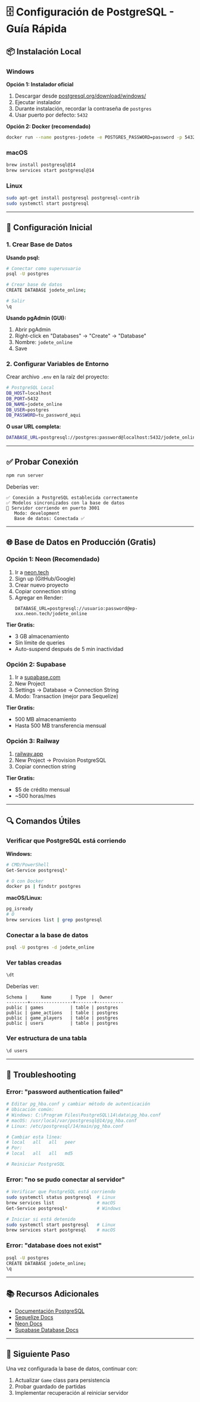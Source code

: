 # 🗄️ Configuración de PostgreSQL - Guía Rápida

## 📦 Instalación Local

### Windows

**Opción 1: Instalador oficial**

1. Descargar desde [postgresql.org/download/windows/](https://www.postgresql.org/download/windows/)
2. Ejecutar instalador
3. Durante instalación, recordar la contraseña de `postgres`
4. Usar puerto por defecto: `5432`

**Opción 2: Docker (recomendado)**

```bash
docker run --name postgres-jodete -e POSTGRES_PASSWORD=password -p 5432:5432 -d postgres
```

### macOS

```bash
brew install postgresql@14
brew services start postgresql@14
```

### Linux

```bash
sudo apt-get install postgresql postgresql-contrib
sudo systemctl start postgresql
```

---

## 🔧 Configuración Inicial

### 1. Crear Base de Datos

**Usando psql:**

```bash
# Conectar como superusuario
psql -U postgres

# Crear base de datos
CREATE DATABASE jodete_online;

# Salir
\q
```

**Usando pgAdmin (GUI):**

1. Abrir pgAdmin
2. Right-click en "Databases" → "Create" → "Database"
3. Nombre: `jodete_online`
4. Save

### 2. Configurar Variables de Entorno

Crear archivo `.env` en la raíz del proyecto:

```bash
# PostgreSQL Local
DB_HOST=localhost
DB_PORT=5432
DB_NAME=jodete_online
DB_USER=postgres
DB_PASSWORD=tu_password_aqui
```

**O usar URL completa:**

```bash
DATABASE_URL=postgresql://postgres:password@localhost:5432/jodete_online
```

---

## ✅ Probar Conexión

```bash
npm run server
```

Deberías ver:

```
✅ Conexión a PostgreSQL establecida correctamente
✅ Modelos sincronizados con la base de datos
🚀 Servidor corriendo en puerto 3001
   Modo: development
   Base de datos: Conectada ✅
```

---

## 🌐 Base de Datos en Producción (Gratis)

### Opción 1: Neon (Recomendado)

1. Ir a [neon.tech](https://neon.tech/)
2. Sign up (GitHub/Google)
3. Crear nuevo proyecto
4. Copiar connection string
5. Agregar en Render:
   ```
   DATABASE_URL=postgresql://usuario:password@ep-xxx.neon.tech/jodete_online
   ```

**Tier Gratis:**

- 3 GB almacenamiento
- Sin límite de queries
- Auto-suspend después de 5 min inactividad

### Opción 2: Supabase

1. Ir a [supabase.com](https://supabase.com/)
2. New Project
3. Settings → Database → Connection String
4. Modo: Transaction (mejor para Sequelize)

**Tier Gratis:**

- 500 MB almacenamiento
- Hasta 500 MB transferencia mensual

### Opción 3: Railway

1. [railway.app](https://railway.app/)
2. New Project → Provision PostgreSQL
3. Copiar connection string

**Tier Gratis:**

- $5 de crédito mensual
- ~500 horas/mes

---

## 🔍 Comandos Útiles

### Verificar que PostgreSQL está corriendo

**Windows:**

```bash
# CMD/PowerShell
Get-Service postgresql*

# O con Docker
docker ps | findstr postgres
```

**macOS/Linux:**

```bash
pg_isready
# O
brew services list | grep postgresql
```

### Conectar a la base de datos

```bash
psql -U postgres -d jodete_online
```

### Ver tablas creadas

```sql
\dt
```

Deberías ver:

```
Schema |     Name       | Type  |  Owner
--------+----------------+-------+----------
public | games          | table | postgres
public | game_actions   | table | postgres
public | game_players   | table | postgres
public | users          | table | postgres
```

### Ver estructura de una tabla

```sql
\d users
```

---

## 🐛 Troubleshooting

### Error: "password authentication failed"

```bash
# Editar pg_hba.conf y cambiar método de autenticación
# Ubicación común:
# Windows: C:\Program Files\PostgreSQL\14\data\pg_hba.conf
# macOS: /usr/local/var/postgresql@14/pg_hba.conf
# Linux: /etc/postgresql/14/main/pg_hba.conf

# Cambiar esta línea:
# local   all   all   peer
# Por:
# local   all   all   md5

# Reiniciar PostgreSQL
```

### Error: "no se pudo conectar al servidor"

```bash
# Verificar que PostgreSQL está corriendo
sudo systemctl status postgresql  # Linux
brew services list                # macOS
Get-Service postgresql*           # Windows

# Iniciar si está detenido
sudo systemctl start postgresql   # Linux
brew services start postgresql    # macOS
```

### Error: "database does not exist"

```bash
psql -U postgres
CREATE DATABASE jodete_online;
\q
```

---

## 📚 Recursos Adicionales

- [Documentación PostgreSQL](https://www.postgresql.org/docs/)
- [Sequelize Docs](https://sequelize.org/docs/v6/)
- [Neon Docs](https://neon.tech/docs/introduction)
- [Supabase Database Docs](https://supabase.com/docs/guides/database)

---

## 🚀 Siguiente Paso

Una vez configurada la base de datos, continuar con:

1. Actualizar `Game` class para persistencia
2. Probar guardado de partidas
3. Implementar recuperación al reiniciar servidor
